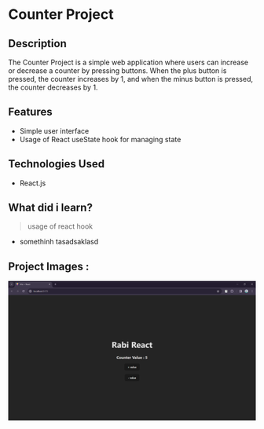 # Counter Project

## Description
The Counter Project is a simple web application where users can increase or decrease a counter by pressing buttons. When the plus button is pressed, the counter increases by 1, and when the minus button is pressed, the counter decreases by 1.

## Features
- Simple user interface
- Usage of React useState hook for managing state

## Technologies Used
- React.js

## What did i learn? 

> usage of react hook 

- somethinh tasadsaklasd

## Project Images :

![alt text](../ProjectImages/couterProject.png)